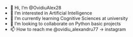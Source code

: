 - 👋 Hi, I’m @OvidiuAlex28
- 👀 I’m interested in Artificial Intelligence
- 🌱 I’m currently learning Cognitive Sciences at university
- 💞️ I’m looking to collaborate on Python basic projects
- 📫 How to reach me @ovidiu_alexandru77 -> instagram

<!---
OvidiuAlex28/OvidiuAlex28 is a ✨ special ✨ repository because its `README.md` (this file) appears on your GitHub profile.
You can click the Preview link to take a look at your changes.
--->

